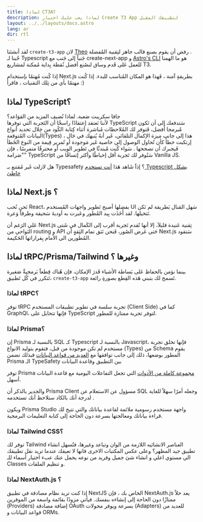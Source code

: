 ```yaml
---
title: لماذا CT3A؟
description: لماذا يجب عليك اختيار Create T3 App لتطبيقك المقبل
layout: ../../layouts/docs.astro
lang: ar
dir: rtl
---
```


لقد أنشئنا `create-t3-app` لان [Theo](https://twitter.com/t3dotgg) رفض أن يقوم بصنع قالب جاهز لتِقنية المُفضلة .  
حُبنا لـ Typescript جَنباََ إلى جَنب مع create-next-app و [Astro's CLI](https://astro.build) هو ما الهمنا للعمل عَلى قَدم وساق لنصُنع أفضل نُقطة بِداية مُمكنة لمشاريع T3.

إذا كُنت مُهتمًا بإستخدام Next.js بطريقةِِ آمنة ، فَهذا هو المكان المُناسب للبدء. إذا كُنت مهتمًا بأي من تِلك التقنيات ، فاقرأ :)

## لماذا TypeScript؟

جافا سكريبت صَعبة. لماذا نُضيف المزيد من القوَاعد؟  
لأننا نَعتقد إعتقادًا راسخًا أن التَجربة التي توفرها TypeScript سَتدفعك إلى أن تَكون مٌبرمجا أَفضل، فَتوفر لك المُلاحظات مُباشرة أثناء كِتابة الكُود من خِلال تحديد أنواع البيانات المُتوقعة(Types) ، هذا إلى جانب ميزة الإكمال التلقائي، غَير أنهُ يُنبهك في حَال إرتكبت خطأَ كأن تُحاول الوصول إلى خاصية غَير مَوجودة أو تُمرير قِيمة من النوع الخَطأ فَيجبرك أن تصححها . سَواء كُنت مٌبتدئًا في تَطوير الويب أو محترفًا متمرسًا ، فإن "صَرامة" TypeScript سَتُوفر لك تَجربة أقل إحباطًا وأكثر إتساقًا من Vanilla JS.

هل لازلت غَير مُقتنع بـ Typesafety ؟ إذاََ شَاهد هَذا [أنت تستخدم Typescript بشكل خاطئ](https://www.youtube.com/watch?v=RmGHnYUqQ4k)

## لماذا Next.js ؟

نَحن نُحب React، بفضلها أصبح تَطوير واجهات المُستخدم UI سَهل المَنال بَطريقة لم نَكن نَتخيلها. لقد أَخَذَت بِيد المُطور وعَبرت به أوديةَ سَحيقة وطرقاََ وَعرة.

عَلي الرَغم أن Next.js تِقنية عَنيدة قليلاَ، إلا أنها تُقدم تَجربة أقرب إلى الكَمال في شَتى النَواحي من routing و API حَتي عَرض الصُور، فَنحن نَثق تمام الثِقةٍٍ أن Next.js سَتقود المُطورين الى الأمام بِقراراتها الحَكيمة.

## لماذا tRPC/Prisma/Tailwind وغيرها ؟

بينما نؤمن بالحفاظ عَلى بَساطة الأشياء قَدرَ الإمكان، فإن هُناك قِطعاََ بَرمجيةَّ صَغيرة تَتكرر في كُل تَطبيق، `create-t3-app` تَسمح لك بتبني هَذه القِطع بصورةِِ رائعة.

### لماذا tRPC؟

توفر tRPC تجربة سلسة في تطوير تطبيقات المستخدم (Client Side) كما في GraphQl، فإنها تتحايل على TypeScript لتوفر تجربة ممتازة للمطور.

### لماذا Prisma؟

إن Prisma بالنسبة لـ SQL كـ Typescript بالنسبة لـ Javascript، فإنها تخلق تجربة مستخدم لم تكن موجودة من قبل، فتقوم بتوليد الانواع (Types) من Schema يقوم المطور بوضعها، ذلك إلى جانب توافقها مع [العديد من قواعد البيانات](https://www.prisma.io/docs/concepts/database-connectors)
فبذلك تضمن Prisma الـ TypeSafety بين التطبيق وقاعدة البيانات

توفر Prisma [مجموعة كاملة من الأدوات](https://www.prisma.io/docs/concepts/overview/should-you-use-prisma#-you-want-a-tool-that-holistically-covers-your-database-workflows) التي تجعل التفاعلات اليومية مع قاعدة البيانات أسهل.

والجدير بالذكر أن Prisma Client مسؤول عن الاستعلام عن SQL وجعله أمرًا سهلاً للغاية لدرجة أنك بالكاد ستلاحظ أنك تستخدمه .

ويكون Prisma Studio واجهة مستخدم رسومية ملائمة لقاعدة بياناتك والتي تتيح لك قراءة بياناتك ومعالجتها بسرعة دون الحاجة إلى كتابة التعليمات البرمجية.

### لماذا Tailwind CSS؟

توفر لك Tailwind العناصر الانشائيه اللازمة من الوان وتباعد وغيرها، فتُسهل انشاء تطبيق جيد المظهر؟ وعلى عكس المكتبات الاخرى فانها لا تعيقك عندما تريد نقل تطبيقك الي مستوي اعلي و انشاء شئ جميل وفريد من نوعه يحمل عنك عبء اختيار أسماء للـ Classes و تنظيم الملفات.

### لماذا NextAuth.js ؟

إذا كنت تريد نظام مصادقة في تطبيق NextJS الخاص بك ، فإن NextAuth.js يعد حلاً ممتازًا دون الحاجة إلى إنشاءه بنفسك. فيأتي مزودًا بقائمة واسعة من الموفرين (Providers) إضافة مصادقة OAuth بسرعة ويوفر محولات (Adapters) للعديد من قواعد البيانات و ORMs.
